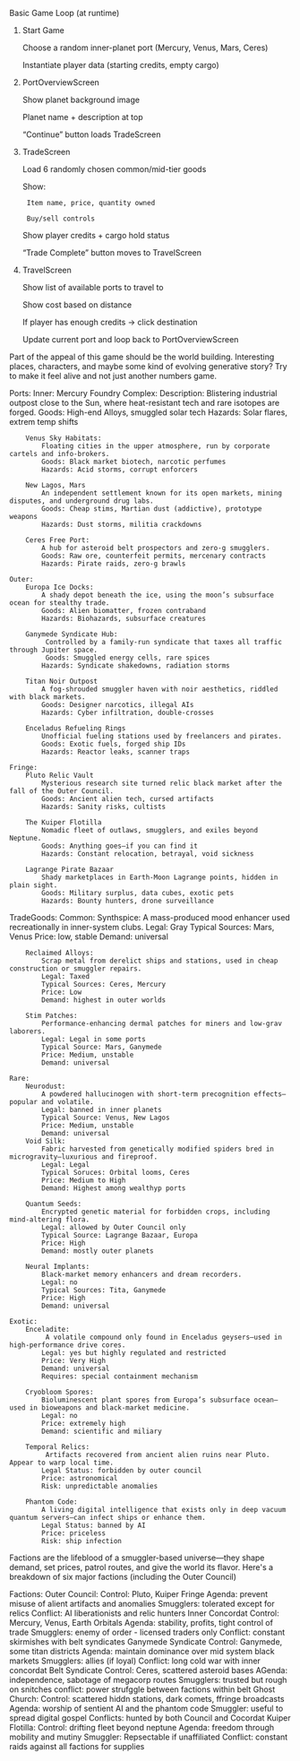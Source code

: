 Basic Game Loop (at runtime)
1. Start Game

    Choose a random inner-planet port (Mercury, Venus, Mars, Ceres)

    Instantiate player data (starting credits, empty cargo)

2. PortOverviewScreen

    Show planet background image

    Planet name + description at top

    “Continue” button loads TradeScreen

3. TradeScreen

    Load 6 randomly chosen common/mid-tier goods

    Show:

        Item name, price, quantity owned

        Buy/sell controls

    Show player credits + cargo hold status

    “Trade Complete” button moves to TravelScreen

4. TravelScreen

    Show list of available ports to travel to

    Show cost based on distance

    If player has enough credits → click destination

    Update current port and loop back to PortOverviewScreen

Part of the appeal of this game should be the world building. Interesting places, characters, and maybe some kind of evolving generative story? Try to make it feel alive and not just another numbers game. 

Ports:
    Inner:
        Mercury Foundry Complex:
            Description:  Blistering industrial outpost close to the Sun, where heat-resistant tech and rare isotopes are forged.
            Goods: High-end Alloys, smuggled solar tech
            Hazards: Solar flares, extrem temp shifts

        Venus Sky Habitats:
            Floating cities in the upper atmosphere, run by corporate cartels and info-brokers.
            Goods: Black market biotech, narcotic perfumes
            Hazards: Acid storms, corrupt enforcers

        New Lagos, Mars
            An independent settlement known for its open markets, mining disputes, and underground drug labs.
            Goods: Cheap stims, Martian dust (addictive), prototype weapons
            Hazards: Dust storms, militia crackdowns
        
        Ceres Free Port:
            A hub for asteroid belt prospectors and zero-g smugglers.
            Goods: Raw ore, counterfeit permits, mercenary contracts
            Hazards: Pirate raids, zero-g brawls

    Outer:
        Europa Ice Docks:
            A shady depot beneath the ice, using the moon’s subsurface ocean for stealthy trade.
            Goods: Alien biomatter, frozen contraband
            Hazards: Biohazards, subsurface creatures
        
        Ganymede Syndicate Hub:
             Controlled by a family-run syndicate that taxes all traffic through Jupiter space.
             Goods: Smuggled energy cells, rare spices
            Hazards: Syndicate shakedowns, radiation storms
        
        Titan Noir Outpost
            A fog-shrouded smuggler haven with noir aesthetics, riddled with black markets.
            Goods: Designer narcotics, illegal AIs
            Hazards: Cyber infiltration, double-crosses
        
        Enceladus Refueling Rings
            Unofficial fueling stations used by freelancers and pirates.
            Goods: Exotic fuels, forged ship IDs
            Hazards: Reactor leaks, scanner traps
    
    Fringe:
        Pluto Relic Vault
            Mysterious research site turned relic black market after the fall of the Outer Council.
            Goods: Ancient alien tech, cursed artifacts
            Hazards: Sanity risks, cultists

        The Kuiper Flotilla
            Nomadic fleet of outlaws, smugglers, and exiles beyond Neptune.
            Goods: Anything goes—if you can find it
            Hazards: Constant relocation, betrayal, void sickness
        
        Lagrange Pirate Bazaar
            Shady marketplaces in Earth-Moon Lagrange points, hidden in plain sight.
            Goods: Military surplus, data cubes, exotic pets
            Hazards: Bounty hunters, drone surveillance

TradeGoods:
    Common:
        Synthspice:
            A mass-produced mood enhancer used recreationally in inner-system clubs.
            Legal: Gray
            Typical Sources: Mars, Venus
            Price: low, stable
            Demand: universal

        Reclaimed Alloys:
            Scrap metal from derelict ships and stations, used in cheap construction or smuggler repairs.
            Legal: Taxed
            Typical Sources: Ceres, Mercury
            Price: Low
            Demand: highest in outer worlds
        
        Stim Patches:
            Performance-enhancing dermal patches for miners and low-grav laborers.
            Legal: Legal in some ports
            Typical Source: Mars, Ganymede
            Price: Medium, unstable
            Demand: universal
    
    Rare:
        Neurodust:
            A powdered hallucinogen with short-term precognition effects—popular and volatile.
            Legal: banned in inner planets
            Typical Source: Venus, New Lagos
            Price: Medium, unstable
            Demand: universal
        Void Silk:
            Fabric harvested from genetically modified spiders bred in microgravity—luxurious and fireproof.
            Legal: Legal
            Typical Soruces: Orbital looms, Ceres
            Price: Medium to High
            Demand: Highest among wealthyp ports

        Quantum Seeds:
            Encrypted genetic material for forbidden crops, including mind-altering flora.
            Legal: allowed by Outer Council only
            Typical Source: Lagrange Bazaar, Europa
            Price: High
            Demand: mostly outer planets

        Neural Implants:
            Black-market memory enhancers and dream recorders.
            Legal: no
            Typical Sources: Tita, Ganymede
            Price: High
            Demand: universal

    Exotic:
        Enceladite:
             A volatile compound only found in Enceladus geysers—used in high-performance drive cores.
            Legal: yes but highly regulated and restricted
            Price: Very High
            Demand: universal
            Requires: special containment mechanism

        Cryobloom Spores:
            Bioluminescent plant spores from Europa’s subsurface ocean—used in bioweapons and black-market medicine.
            Legal: no
            Price: extremely high
            Demand: scientific and miliary

        Temporal Relics:
             Artifacts recovered from ancient alien ruins near Pluto. Appear to warp local time.
            Legal Status: forbidden by outer council
            Price: astronomical
            Risk: unpredictable anomalies

        Phantom Code:
            A living digital intelligence that exists only in deep vacuum quantum servers—can infect ships or enhance them.
            Legal Status: banned by AI
            Price: priceless
            Risk: ship infection


Factions are the lifeblood of a smuggler-based universe—they shape demand, set prices, patrol routes, and give the world its flavor. Here's a breakdown of six major factions (including the Outer Council) 

Factions:
    Outer Council:
        Control: Pluto, Kuiper Fringe
        Agenda: prevent misuse of alient artifacts and anomalies
        Smugglers: tolerated except for relics
        Conflict: AI liberationists and relic hunters
    Inner Concordat
        Control: Mercury, Venus, Earth Orbitals
        Agenda: stability, profits, tight control of trade
        Smugglers: enemy of order - licensed traders only
        Conflict: constant skirmishes with belt syndicates
    Ganymede Syndicate
        Control: Ganymede, some titan districts
        Agenda: maintain dominance over mid system black markets
        Smugglers: allies (if loyal)
        Conflict: long cold war with inner concordat
    Belt Syndicate
        Control: Ceres, scattered asteroid bases
        AGenda: independence, sabotage of megacorp routes
        Smugglers: trusted but rough on snitches
        conflict: power strufggle between factions within belt
    Ghost Church:
        Control: scattered hiddn stations, dark comets, ffringe broadcasts
        Agenda: worship of sentient AI and the phantom code
        Smuggler: useful to spread digital gospel
        Conflicts: hunted by both Council and Cocordat
    Kuiper Flotilla:
        Control: drifting fleet beyond neptune
        Agenda: freedom through mobility and mutiny
        Smuggler: Repsectable if unaffiliated
        Conflict: constant raids against all factions for supplies
